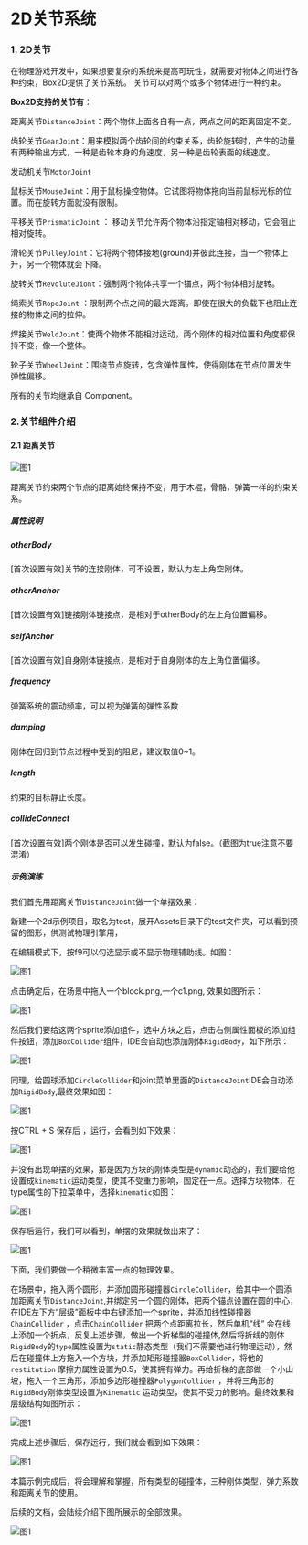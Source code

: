 # 2D关节系统

### 1. 2D关节

​        在物理游戏开发中，如果想要复杂的系统来提高可玩性，就需要对物体之间进行各种约束，Box2D提供了关节系统。 关节可以对两个或多个物体进行一种约束。

**Box2D支持的关节有**：

距离关节`DistanceJoint`：两个物体上面各自有一点，两点之间的距离固定不变。

齿轮关节`GearJoint`：用来模拟两个齿轮间的约束关系，齿轮旋转时，产生的动量有两种输出方式，一种是齿轮本身的角速度，另一种是齿轮表面的线速度。

发动机关节`MotorJoint`

鼠标关节`MouseJoint`：用于鼠标操控物体。它试图将物体拖向当前鼠标光标的位置。而在旋转方面就没有限制。

平移关节`PrismaticJoint` ：  移动关节允许两个物体沿指定轴相对移动，它会阻止相对旋转。

滑轮关节`PulleyJoint`：它将两个物体接地(ground)并彼此连接，当一个物体上升，另一个物体就会下降。

旋转关节`RevoluteJiont`：强制两个物体共享一个锚点，两个物体相对旋转。

绳索关节`RopeJoint` ：限制两个点之间的最大距离。即使在很大的负载下也阻止连接的物体之间的拉伸。

焊接关节`WeldJoint`：使两个物体不能相对运动，两个刚体的相对位置和角度都保持不变，像一个整体。

轮子关节`WheelJoint`：围绕节点旋转，包含弹性属性，使得刚体在节点位置发生弹性偏移。

所有的关节均继承自 Component。

### 2.关节组件介绍

#### 2.1 距离关节

![图1](img/distance.png)<br/>

距离关节约束两个节点的距离始终保持不变，用于木棍，骨骼，弹簧一样的约束关系。

##### 属性说明

##### otherBody 

[首次设置有效]关节的连接刚体，可不设置，默认为左上角空刚体。

##### otherAnchor  

[首次设置有效]链接刚体链接点，是相对于otherBody的左上角位置偏移。

##### selfAnchor

[首次设置有效]自身刚体链接点，是相对于自身刚体的左上角位置偏移。

##### frequency

弹簧系统的震动频率，可以视为弹簧的弹性系数

##### damping

刚体在回归到节点过程中受到的阻尼，建议取值0~1。

##### length

约束的目标静止长度。

##### collideConnect

[首次设置有效]两个刚体是否可以发生碰撞，默认为false。（截图为true注意不要混淆）

##### 示例演练

我们首先用距离关节`DistanceJoint`做一个单摆效果：

新建一个2d示例项目，取名为test，展开Assets目录下的test文件夹，可以看到预留的图形，供测试物理引擎用，

在编辑模式下，按f9可以勾选显示或不显示物理辅助线。如图：

![图1](img/test.png)

点击确定后，在场景中拖入一个block.png,一个c1.png, 效果如图所示：

![图1](img/1.png)

然后我们要给这两个sprite添加组件，选中方块之后，点击右侧属性面板的添加组件按钮，添加`BoxCollider`组件，IDE会自动也添加刚体`RigidBody`，如下所示：

![图1](img/add.gif)

同理，给圆球添加`CircleCollider`和joint菜单里面的`DistanceJoint`IDE会自动添加`RigidBody`,最终效果如图：

![图1](img/2.png)

按CTRL + S 保存后 ，运行，会看到如下效果：

![图1](img/1.gif)

并没有出现单摆的效果，那是因为方块的刚体类型是`dynamic`动态的，我们要给他设置成`kinematic`运动类型，使其不受重力影响，固定在一点。选择方块物体，在type属性的下拉菜单中，选择`kinematic`如图：

![图1](img/3.png)

保存后运行，我们可以看到，单摆的效果就做出来了：

![图1](img/2.gif)

下面，我们要做一个稍微丰富一点的物理效果。

在场景中，拖入两个圆形，并添加圆形碰撞器`CircleCollider`，给其中一个圆添加距离关节`DistanceJoint`,并绑定另一个圆的刚体，把两个锚点设置在圆的中心，在IDE左下方“层级”面板中中右键添加一个sprite，并添加线性碰撞器`ChainCollider` ，点击`ChainCollider` 把两个点距离拉长，然后单机“线“ 会在线上添加一个折点，反复上述步骤，做出一个折梯型的碰撞体,然后将折线的刚体`RigidBody`的`type`属性设置为`static`静态类型（我们不需要他进行物理运动），然后在碰撞体上方拖入一个方块，并添加矩形碰撞器`BoxCollider`，将他的`restitution` 摩擦力属性设置为0.5，使其拥有弹力。再给折梯的底部做一个小山坡，拖入一个三角形，添加多边形碰撞器`PolygonCollider` ，并将三角形的`RigidBody`刚体类型设置为`Kinematic` 运动类型，使其不受力的影响。最终效果和层级结构如图所示：

![图1](img/4.png)

完成上述步骤后，保存运行，我们就会看到如下效果：

![图1](img/3.gif)

本篇示例完成后，将会理解和掌握，所有类型的碰撞体，三种刚体类型，弹力系数和距离关节的使用。

后续的文档，会陆续介绍下图所展示的全部效果。

![图1](img/scene.gif)
